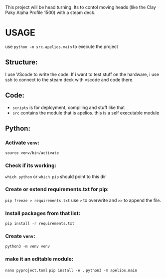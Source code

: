 This project will be head turning.
Its to contol moving heads (like the Clay Paky Alpha Profile 1500) with a steam deck.

# USAGE
use `python -m src.apelios.main` to execute the project
## Structure:
I use VScode to write the code.
If i want to test stuff on the hardware, i use ssh to connect to the steam deck with vscode and code there.
## Code:
- `scripts` is for deployment, compiling and stuff like that
- `src` contains the module that is apelios. this is a self executable module 


## Python:
### Activate `venv`:
`source venv/bin/activate`
### Check if its working:
`which python` or `which pip` should point to this dir
### Create or extend requirements.txt for pip:
`pip freeze > requirements.txt` use `>` to overwrite and `>>` to append the file.
### Install packages from that list:
`pip install -r requirements.txt`
### Create `venv`:
`python3 -m venv venv`
### make it an editable module:
`nano pyproject.toml`
`pip install -e .`
`python3 -m apelios.main`

